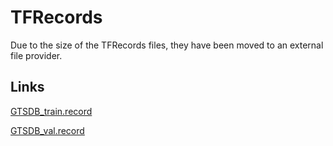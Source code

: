 # TFRecords
Due to the size of the TFRecords files, they have been moved to an external file provider.

## Links
[GTSDB_train.record](https://anonfiles.com/r9w0J3Laxf/gtsdb_train_record)

[GTSDB_val.record](https://anonfiles.com/hbu3J1L2x6/gtsdb_val_record)
